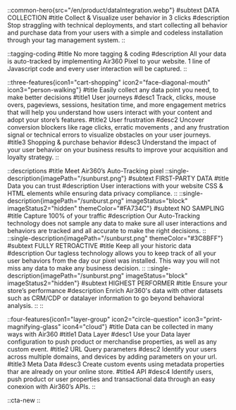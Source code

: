 ::common-hero{src="/en/product/dataIntegration.webp"}
#subtext
DATA COLLECTION
#title
Collect & Visualize user behavior in 3 clicks
#description
Stop straggling with technical deployments, and start collecting all behavior and purchase data from your users with a simple and codeless installation through your tag management system.
::

::tagging-coding
#title
No more tagging & coding
#description
All your data is auto-tracked by implementing Air360 Pixel to your website. 1 line of Javascript code and every user interaction will be captured.
::

::three-features{icon1="cart-shopping" icon2="face-diagonal-mouth" icon3="person-walking"}
#title
Easily collect any data point you need, to make better decisions
#title1
User journeys
#desc1
Track, clicks, mouse overs, pageviews, sessions, hesitation time, and more engagement metrics that will help you understand how users interact with your content and adopt your store’s features.
#title2
User frustration
#desc2
Uncover conversion blockers like rage clicks, erratic movements , and any frustration signal or  technical errors to visualize obstacles on your user journeys.
#title3
Shopping & purchase behavior
#desc3
Understand the impact of your user behavior on your business results to improve your acquisition and loyalty strategy.
::

::descriptions
#title
Meet Air360’s Auto-Tracking pixel
::single-description{imagePath="/sunburst.png"}
#subtext
FIRST-PARTY DATA
#title
Data you can trust
#description
User interactions with your website CSS & HTML elements while ensuring data privacy compliance.
::
::single-description{imagePath="/sunburst.png" imageStatus="block" imageStatus2="hidden" themeColor="#FA734C"}
#subtext
NO SAMPLING
#title
Capture 100% of your traffic
#description
Our Auto-Tracking technology does not sample any data to make sure all user interactions and behaviors are tracked and all  accurate to make the right decisions.
::
::single-description{imagePath="/sunburst.png" themeColor="#3C8BFF"}
#subtext
FULLY RETROACTIVE
#title
Keep all your historic data
#description
Our tagless technology allows you to keep track of all your user behaviors from the day our pixel  was installed. This way you will not miss any data to make any business decision.
::
::single-description{imagePath="/sunburst.png" imageStatus="block" imageStatus2="hidden"}
#subtext
HIGHEST PERFORMER
#title
Ensure your store’s performance
#description
Enrich Air360's data with other datasets such as CRM/CDP or datalayer information to go beyond behavioral analysis.
::
::

::four-features{icon1="layer-group" icon2="circle-question" icon3="print-magnifying-glass" icon4="cloud"}
#title
Data can be collected in many ways with Air360
#title1
Data Layer
#desc1
Use your Data layer configuration to push product or merchandise properties, as well as any custom event.
#title2
URL Query parameters
#desc2
Identify your users across multiple domains, and devices by adding parameters on your url.
#title3
Meta Data 
#desc3
Create custom events using metadata properties thar are already on your online store.
#title4
API
#desc4
Identify users, push product or user properties and transactional data through an easy conexion with Air360’s APIs.
::

::cta-new
::